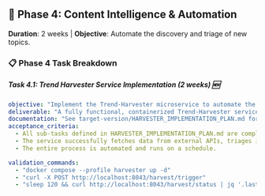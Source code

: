 ## 🎯 Phase 4: Content Intelligence & Automation
**Duration**: 2 weeks | **Objective**: Automate the discovery and triage of new topics.

### 📋 Phase 4 Task Breakdown

##### Task 4.1: Trend Harvester Service Implementation (2 weeks) 🆕
```yaml
objective: "Implement the Trend-Harvester microservice to automate the discovery, triage, and promotion of new topics."
deliverable: "A fully functional, containerized Trend-Harvester service integrated with the Vector Wave ecosystem."
documentation: "See target-version/HARVESTER_IMPLEMENTATION_PLAN.md for the detailed, atomized task breakdown."
acceptance_criteria:
  - All sub-tasks defined in HARVESTER_IMPLEMENTATION_PLAN.md are completed.
  - The service successfully fetches data from external APIs, triages it using AI, and promotes valuable topics to the Topic Manager.
  - The entire process is automated and runs on a schedule.

validation_commands:
  - "docker compose --profile harvester up -d"
  - "curl -X POST http://localhost:8043/harvest/trigger"
  - "sleep 120 && curl http://localhost:8043/harvest/status | jq '.last_run.items_promoted' # Expected: > 0"
```
